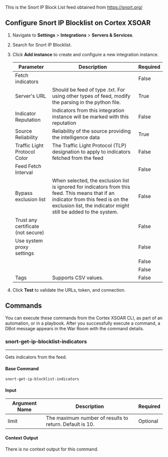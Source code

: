 This is the Snort IP Block List feed obtained from https://snort.org/
## Configure Snort IP Blocklist on Cortex XSOAR

1. Navigate to **Settings** > **Integrations** > **Servers & Services**.
2. Search for Snort IP Blocklist.
3. Click **Add instance** to create and configure a new integration instance.

    | **Parameter** | **Description** | **Required** |
    | --- | --- | --- |
    | Fetch indicators |  | False |
    | Server's URL | Should be feed of type .txt. For using other types of feed, modify the parsing in the python file. | True |
    | Indicator Reputation | Indicators from this integration instance will be marked with this reputation | False |
    | Source Reliability | Reliability of the source providing the intelligence data | True |
    | Traffic Light Protocol Color | The Traffic Light Protocol \(TLP\) designation to apply to indicators fetched from the feed | False |
    | Feed Fetch Interval |  | False |
    | Bypass exclusion list | When selected, the exclusion list is ignored for indicators from this feed. This means that if an indicator from this feed is on the exclusion list, the indicator might still be added to the system. | False |
    | Trust any certificate (not secure) |  | False |
    | Use system proxy settings |  | False |
    |  |  | False |
    |  |  | False |
    | Tags | Supports CSV values. | False |

4. Click **Test** to validate the URLs, token, and connection.
## Commands
You can execute these commands from the Cortex XSOAR CLI, as part of an automation, or in a playbook.
After you successfully execute a command, a DBot message appears in the War Room with the command details.
### snort-get-ip-blocklist-indicators
***
Gets indicators from the feed.


#### Base Command

`snort-get-ip-blocklist-indicators`
#### Input

| **Argument Name** | **Description** | **Required** |
| --- | --- | --- |
| limit | The maximum number of results to return. Default is 10. | Optional | 


#### Context Output

There is no context output for this command.